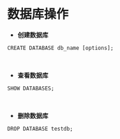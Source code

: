 # 数据库操作

- **创建数据库**
````
CREATE DATABASE db_name [options];
````
<br>

- **查看数据库**
```
SHOW DATABASES;
```
<br>

- **删除数据库**
```
DROP DATABASE testdb;
```
